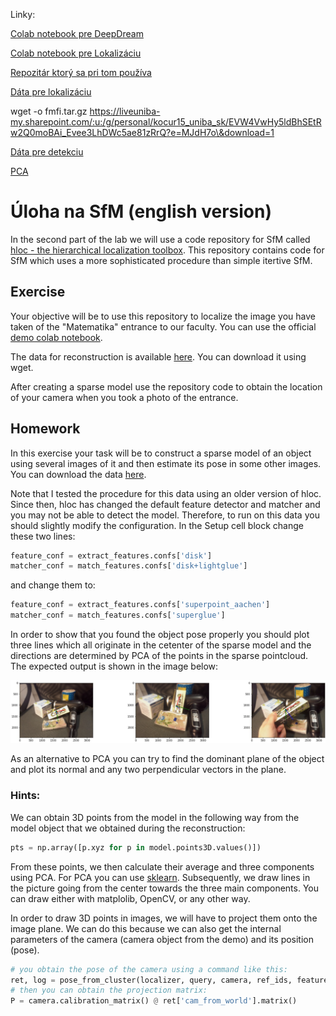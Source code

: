 Linky:

[Colab notebook pre DeepDream](https://colab.research.google.com/github/kocurvik/edu/blob/master/PSUUIVD/colab_intro_deepdream.ipynb)

[Colab notebook pre Lokalizáciu](https://colab.research.google.com/drive/1MrVs9b8aQYODtOGkoaGNF9Nji3sbCNMQ)

[Repozitár ktorý sa pri tom používa](https://github.com/cvg/Hierarchical-Localization)

[Dáta pre lokalizáciu](https://liveuniba-my.sharepoint.com/:u:/g/personal/kocur15_uniba_sk/EVW4VwHy5ldBhSEtRw2Q0moBAi_Evee3LhDWc5ae81zRrQ?e=MJdH7o\&download=1)

wget -o fmfi.tar.gz https://liveuniba-my.sharepoint.com/:u:/g/personal/kocur15_uniba_sk/EVW4VwHy5ldBhSEtRw2Q0moBAi_Evee3LhDWc5ae81zRrQ?e=MJdH7o\&download=1

[Dáta pre detekciu](https://liveuniba-my.sharepoint.com/:u:/g/personal/kocur15_uniba_sk/EUb4y4ho8WxFmvTmU4E0SxYBwLyfpbRfM_U_R0ioNDoVsg?e=Z21TYA\&download=1)

[PCA](https://scikit-learn.org/stable/modules/generated/sklearn.decomposition.PCA.html)

# Úloha na SfM (english version)

In the second part of the lab we will use a code repository for SfM called [hloc - the hierarchical localization toolbox](https://github.com/cvg/Hierarchical-Localization). This repository contains code for SfM which uses a more sophisticated procedure than simple itertive SfM.

## Exercise

Your objective will be to use this repository to localize the image you have taken of the "Matematika" entrance to our faculty. You can use the official [demo colab notebook](https://colab.research.google.com/drive/1MrVs9b8aQYODtOGkoaGNF9Nji3sbCNMQ).

The data for reconstruction is available [here](https://liveuniba-my.sharepoint.com/:u:/g/personal/kocur15_uniba_sk/EVW4VwHy5ldBhSEtRw2Q0moBAi_Evee3LhDWc5ae81zRrQ?e=MJdH7o\&download=1). You can download it using wget.

After creating a sparse model use the repository code to obtain the location of your camera when you took a photo of the entrance.

## Homework

In this exercise your task will be to construct a sparse model of an object using several images of it and then estimate its pose in some other images. You can download the data [here](https://liveuniba-my.sharepoint.com/:u:/g/personal/kocur15_uniba_sk/EUb4y4ho8WxFmvTmU4E0SxYBwLyfpbRfM_U_R0ioNDoVsg?e=Z21TYA\&download=1).

Note that I tested the procedure for this data using an older version of hloc. Since then, hloc has changed the default feature detector and matcher and you may not be able to detect the model. Therefore, to run on this data you should slightly modify the configuration. In the Setup cell block change these two lines:

```python
feature_conf = extract_features.confs['disk']
matcher_conf = match_features.confs['disk+lightglue']
```
and change them to:
```python
feature_conf = extract_features.confs['superpoint_aachen']
matcher_conf = match_features.confs['superglue']
```

In order to show that you found the object pose properly you should plot three lines which all originate in the cetenter of the sparse model and the directions are determined by PCA of the points in the sparse pointcloud. The expected output is shown in the image below:

![](https://raw.githubusercontent.com/kocurvik/edu/master/3DV/labs/resources/carbo_result.png)

As an alternative to PCA you can try to find the dominant plane of the object and plot its normal and any two perpendicular vectors in the plane.

### Hints:

We can obtain 3D points from the model in the following way from the model object that we obtained during the reconstruction:

```python
pts = np.array([p.xyz for p in model.points3D.values()])
```

From these points, we then calculate their average and three components using PCA. For PCA you can use [sklearn](https://scikit-learn.org/stable/modules/generated/sklearn.decomposition.PCA.html). Subsequently, we draw lines in the picture going from the center towards the three main components. You can draw either with matplolib, OpenCV, or any other way.


In order to draw 3D points in images, we will have to project them onto the image plane. We can do this because we can also get the internal parameters of the camera (camera object from the demo) and its position (pose).
```python
# you obtain the pose of the camera using a command like this:
ret, log = pose_from_cluster(localizer, query, camera, ref_ids, features, matches)
# then you can obtain the projection matrix:
P = camera.calibration_matrix() @ ret['cam_from_world'].matrix()
```
